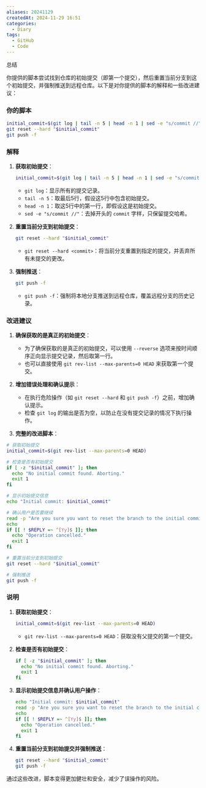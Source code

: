 ```yaml
---
aliases: 20241129
createdAt: 2024-11-29 16:51
categories:
  - Diary
tags:
  - GitHub
  - Code
---
```


总结

<!--more-->

你提供的脚本尝试找到仓库的初始提交（即第一个提交），然后重置当前分支到这个初始提交，并强制推送到远程仓库。以下是对你提供的脚本的解释和一些改进建议：

### 你的脚本

```sh
initial_commit=$(git log | tail -n 5 | head -n 1 | sed -e "s/commit //")
git reset --hard "$initial_commit"
git push -f
```

### 解释

1. **获取初始提交**：
   ```sh
   initial_commit=$(git log | tail -n 5 | head -n 1 | sed -e "s/commit //")
   ```
   - `git log`：显示所有的提交记录。
   - `tail -n 5`：取最后5行，假设这5行中包含初始提交。
   - `head -n 1`：取这5行中的第一行，即假设这是初始提交。
   - `sed -e "s/commit //"`：去掉开头的 `commit` 字样，只保留提交哈希。

2. **重置当前分支到初始提交**：
   ```sh
   git reset --hard "$initial_commit"
   ```
   - `git reset --hard <commit>`：将当前分支重置到指定的提交，并丢弃所有未提交的更改。

3. **强制推送**：
   ```sh
   git push -f
   ```
   - `git push -f`：强制将本地分支推送到远程仓库，覆盖远程分支的历史记录。

### 改进建议

1. **确保获取的是真正的初始提交**：
   - 为了确保获取的是真正的初始提交，可以使用 `--reverse` 选项来按时间顺序正向显示提交记录，然后取第一行。
   - 也可以直接使用 `git rev-list --max-parents=0 HEAD` 来获取第一个提交。

2. **增加错误处理和确认提示**：
   - 在执行危险操作（如 `git reset --hard` 和 `git push -f`）之前，增加确认提示。
   - 检查 `git log` 的输出是否为空，以防止在没有提交记录的情况下执行操作。

3. **完整的改进脚本**：

```sh
# 获取初始提交
initial_commit=$(git rev-list --max-parents=0 HEAD)

# 检查是否有初始提交
if [ -z "$initial_commit" ]; then
  echo "No initial commit found. Aborting."
  exit 1
fi

# 显示初始提交信息
echo "Initial commit: $initial_commit"

# 确认用户是否要继续
read -p "Are you sure you want to reset the branch to the initial commit and force push? (y/N) " -n 1 -r
echo
if [[ ! $REPLY =~ ^[Yy]$ ]]; then
  echo "Operation cancelled."
  exit 1
fi

# 重置当前分支到初始提交
git reset --hard "$initial_commit"

# 强制推送
git push -f
```

### 说明

1. **获取初始提交**：
   ```sh
   initial_commit=$(git rev-list --max-parents=0 HEAD)
   ```
   - `git rev-list --max-parents=0 HEAD`：获取没有父提交的第一个提交。

2. **检查是否有初始提交**：
   ```sh
   if [ -z "$initial_commit" ]; then
     echo "No initial commit found. Aborting."
     exit 1
   fi
   ```

3. **显示初始提交信息并确认用户操作**：
   ```sh
   echo "Initial commit: $initial_commit"
   read -p "Are you sure you want to reset the branch to the initial commit and force push? (y/N) " -n 1 -r
   echo
   if [[ ! $REPLY =~ ^[Yy]$ ]]; then
     echo "Operation cancelled."
     exit 1
   fi
   ```

4. **重置当前分支到初始提交并强制推送**：
   ```sh
   git reset --hard "$initial_commit"
   git push -f
   ```

通过这些改进，脚本变得更加健壮和安全，减少了误操作的风险。